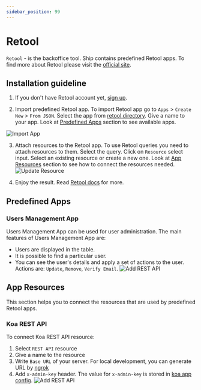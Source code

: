 ```yaml
---
sidebar_position: 99
---
```


# Retool


`Retool` - is the backoffice tool. Ship contains predefined Retool apps. To find more about Retool please visit the [official site](https://retool.com/).


## Installation guideline
1. If you don't have Retool account yet, [sign up](https://login.retool.com/auth/signup).

2. Import predefined Retool app. To import Retool app go to `Apps` > `Create New` > `From JSON`. Select the app from [retool directory](https://github.com/paralect/ship/tree/master/services/api-koa/src/config/retool). Give a name to your app.
Look at [Predefined Apps](#predifined-apps) section to see available apps.

![Import App](/img/api/retool/import-project.gif)

3. Attach resources to the Retool app. To use Retool queries you need to attach resources to them. Select the query. Click on `Resource` select input. Select an existing resource or create a new one. Look at [App Resources](#app-resources) section to see how to connect the resources needed.
![Update Resource](/img/api/retool/update-resources.gif)


4. Enjoy the result. Read [Retool docs](https://docs.retool.com/docs/home) for more.


## Predefined Apps
### Users Management App
Users Management App can be used for user administration. The main features of Users Management App are: 
* Users are displayed in the table. 
* It is possible to find a particular user.
* You can see the user's details and apply a set of actions to the user. Actions are: `Update`, `Remove`, `Verify Email`. 
![Add REST API](/img/api/retool/users-managment-table.png)

## App Resources 
This section helps you to connect the resources that are used by predefined Retool apps. 
### Koa REST API
To connect Koa REST API resource:
1. Select `REST API` resource
2. Give a name to the resource
3. Write `Base URL` of your server. For local development, you can generate URL by [ngrok](https://ngrok.com/)
4. Add `x-admin-key` header. The value for `x-admin-key` is stored in [koa app config](https://github.com/paralect/ship/blob/master/services/api-koa/src/config/environment/index.ts#L23).
![Add REST API](/img/api/retool/resources-add-rest-api.gif)
